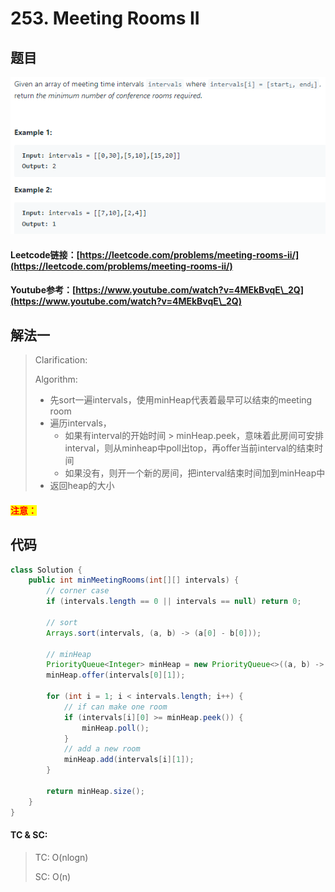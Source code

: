 # 253. Meeting Rooms II

## 题目

![](<.gitbook/assets/image (74).png>)

#### Leetcode链接：[https://leetcode.com/problems/meeting-rooms-ii/](https://leetcode.com/problems/meeting-rooms-ii/)

#### Youtube参考：[https://www.youtube.com/watch?v=4MEkBvqE\_2Q](https://www.youtube.com/watch?v=4MEkBvqE\_2Q)

## 解法一

> Clarification:&#x20;
>
> Algorithm:&#x20;
>
> * 先sort一遍intervals，使用minHeap代表着最早可以结束的meeting room
> * 遍历intervals，
>   * 如果有interval的开始时间 > minHeap.peek，意味着此房间可安排interval，则从minheap中poll出top，再offer当前interval的结束时间
>   * 如果没有，则开一个新的房间，把interval结束时间加到minHeap中
> * 返回heap的大小

#### <mark style="color:red;">注意：</mark>

## 代码

```java
class Solution {
    public int minMeetingRooms(int[][] intervals) {
        // corner case
        if (intervals.length == 0 || intervals == null) return 0;

        // sort
        Arrays.sort(intervals, (a, b) -> (a[0] - b[0]));

        // minHeap
        PriorityQueue<Integer> minHeap = new PriorityQueue<>((a, b) -> a - b);
        minHeap.offer(intervals[0][1]);

        for (int i = 1; i < intervals.length; i++) {
            // if can make one room
            if (intervals[i][0] >= minHeap.peek()) {
                minHeap.poll();
            }
            // add a new room
            minHeap.add(intervals[i][1]);
        }

        return minHeap.size();
    }
}
```

#### TC & SC:&#x20;

> TC: O(nlogn)
>
> SC: O(n)
